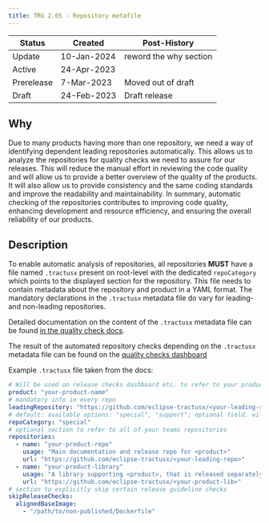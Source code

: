 ```yaml
---
title: TRG 2.05 - Repository metafile
---
```


| Status     | Created     | Post-History           |
|------------|-------------|------------------------|
| Update     | 10-Jan-2024 | reword the why section |
| Active     | 24-Apr-2023 |
| Prerelease | 7-Mar-2023  | Moved out of draft     |
| Draft      | 24-Feb-2023 | Draft release          |

## Why

Due to many products having more than one repository, we need a way of identifying dependent leading repositories automatically. This allows us to analyze the repositories for quality checks we need to assure for our releases.
This will reduce the manual effort in reviewing the code quality and will allow us to provide a better overview of the quality of the products. It will also allow us to provide consistency and the same coding standards and improve the readability and maintainability.
In summary, automatic checking of the repositories contributes to improving code quality, enhancing development and resource efficiency, and ensuring the overall reliability of our products.

## Description

To enable automatic analysis of repositories, all repositories **MUST** have a file named `.tractusx` present on root-level with the dedicated `repoCategory` which points to the displayed section for the repository.
This file needs to contain metadata about the repository and product in a YAML format.
The mandatory declarations in the `.tractusx` metadata file do vary for leading- and non-leading repositories.

Detailed documentation on the content of the `.tractusx` metadata file can be found [in the quality check docs](https://github.com/eclipse-tractusx/tractusx-quality-checks/blob/main/docs/metadata_file.md).

The result of the automated repository checks depending on the `.tractusx` metadata file can be found on the [quality checks dashboard](https://eclipse-tractusx.github.io/sig-release)

Example `.tractusx` file taken from the docs:

```yaml
# Will be used on release checks dashboard etc. to refer to your product; only mandatory in the leading repo
product: "your-product-name"
# mandatory info in every repo
leadingRepository: "https://github.com/eclipse-tractusx/<your-leading-repo>"
# default: available options: "special", "support"; optional field. will be treated as regular product repo without entry
repoCategory: "special"
# optional section to refer to all of your teams repositories
repositories:
  - name: "your-product-repo"
    usage: "Main documentation and release repo for <product>"
    url: "https://github.com/eclipse-tractusx/<your-leading-repo>"
  - name: "your-product-library"
    usage: "A library supporting <product>, that is released separately"
    url: "https://github.com/eclipse-tractusx/<your-product-lib>"
# section to explicitly skip certain release guideline checks
skipReleaseChecks:
  alignedBaseImage:
    - "/path/to/non-published/Dockerfile"
```
